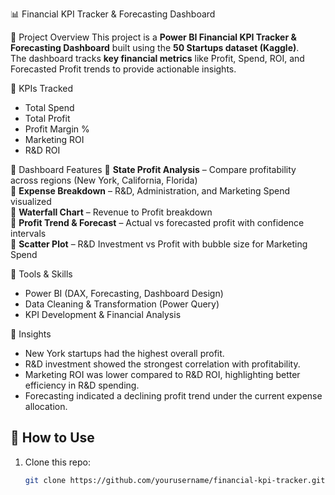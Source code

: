 📊 Financial KPI Tracker & Forecasting Dashboard
  
🔹 Project Overview
This project is a **Power BI Financial KPI Tracker & Forecasting Dashboard** built using the **50 Startups dataset (Kaggle)**.  
The dashboard tracks **key financial metrics** like Profit, Spend, ROI, and Forecasted Profit trends to provide actionable insights.

🔹 KPIs Tracked
- Total Spend
- Total Profit
- Profit Margin %
- Marketing ROI
- R&D ROI

🔹 Dashboard Features
📍 **State Profit Analysis** – Compare profitability across regions (New York, California, Florida)  
📍 **Expense Breakdown** – R&D, Administration, and Marketing Spend visualized  
📍 **Waterfall Chart** – Revenue to Profit breakdown  
📍 **Profit Trend & Forecast** – Actual vs forecasted profit with confidence intervals  
📍 **Scatter Plot** – R&D Investment vs Profit with bubble size for Marketing Spend  

🔹 Tools & Skills
- Power BI (DAX, Forecasting, Dashboard Design)
- Data Cleaning & Transformation (Power Query)
- KPI Development & Financial Analysis
  
🔹 Insights
- New York startups had the highest overall profit.  
- R&D investment showed the strongest correlation with profitability.  
- Marketing ROI was lower compared to R&D ROI, highlighting better efficiency in R&D spending.  
- Forecasting indicated a declining profit trend under the current expense allocation.

## 🔹 How to Use
1. Clone this repo:
   ```bash
   git clone https://github.com/yourusername/financial-kpi-tracker.git
